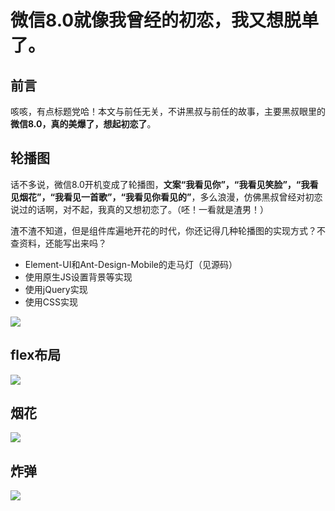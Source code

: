 # 微信8.0就像我曾经的初恋，我又想脱单了。

## 前言
咳咳，有点标题党哈！本文与前任无关，不讲黑叔与前任的故事，主要黑叔眼里的**微信8.0，真的美爆了，想起初恋了**。

## 轮播图
话不多说，微信8.0开机变成了轮播图，**文案“我看见你”，“我看见笑脸”，“我看见烟花”，“我看见一首歌”，“我看见你看见的”**，多么浪漫，仿佛黑叔曾经对初恋说过的话啊，对不起，我真的又想初恋了。（呸！一看就是渣男！）

渣不渣不知道，但是组件库遍地开花的时代，你还记得几种轮播图的实现方式？不查资料，还能写出来吗？
- Element-UI和Ant-Design-Mobile的走马灯（见源码）
- 使用原生JS设置背景等实现
- 使用jQuery实现
- 使用CSS实现

![](https://p9-juejin.byteimg.com/tos-cn-i-k3u1fbpfcp/a32cc5eb31d84aad91da4db57c7ee9d0~tplv-k3u1fbpfcp-watermark.image)

## flex布局
![](https://p6-juejin.byteimg.com/tos-cn-i-k3u1fbpfcp/849428eadba84312901a14c61101b6ed~tplv-k3u1fbpfcp-watermark.image)

## 烟花
![](https://p1-juejin.byteimg.com/tos-cn-i-k3u1fbpfcp/1036304679fe4128b1f7f5385454fad5~tplv-k3u1fbpfcp-watermark.image)

## 炸弹
![](https://p3-juejin.byteimg.com/tos-cn-i-k3u1fbpfcp/cd3e08c6487f4e54bf60196ff3c24442~tplv-k3u1fbpfcp-watermark.image)

